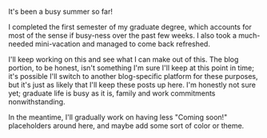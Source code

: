 It's been a busy summer so far! 

I completed the first semester of my graduate degree, which accounts for most of the sense if busy-ness over the past few weeks. I also took a much-needed mini-vacation and managed to come back refreshed. 

I'll keep working on this and see what I can make out of this. The blog portion, to be honest, isn't something I'm sure I'll keep at this point in time; it's possible I'll switch to another blog-specific platform for these purposes, but it's just as likely that I'll keep these posts up here. I'm honestly not sure yet; graduate life is busy as it is, family and work commitments nonwithstanding. 

In the meantime, I'll gradually work on having less "Coming soon!" placeholders around here, and maybe add some sort of color or theme.
